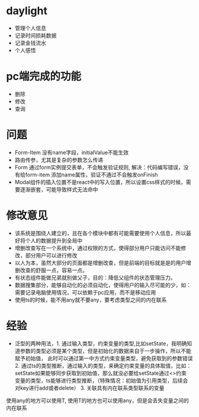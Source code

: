 # daylight
+ 管理个人信息
+ 记录时间损耗数据
+ 记录金钱流水
+ 个人感悟

# pc端完成的功能
+ 删除
+ 修改
+ 查询 

# 问题
+ Form-Item 没有name字段，initialValue不能生效
+ 路由传参，尤其是复杂的参数怎么传递
+ Form 通过form实例提交表单，不会触发验证规则, 解决：代码编写错误，没有给form-item 添加name属性，验证不通过不会触发onFinish
+ Modal组件的插入位置不是react中的写入位置，所以设置css样式的时候，需要逐渐嵌套，可能导致样式无法命中

# 修改意见
+ 该系统是围绕人建立的，且在各个模块中都有可能需要使用个人信息，所以最好将个人的数据提升到全局中
+ 增删改查写在一个系统中，通过权限的方式，使得部分用户只能访问不能修改，部分用户可以进行修改
+ 以人为本，虽然大部分的页面都是增删改查，但是前端的目标就是是的用户增删改查的舒服一点，容易一点。
+ 有状态组件能做兄弟就别做父子，目的：降低父组件的状态管理压力。
+ 数据搜集部分，能够自动化的必须自动化，使得用户的输入尽可能的少，如：需要记录电脑使用情况，可以依赖于pc应用，而不是移动应用
+ 使用ts的时候，能不用any就不要any，要考虑类型之间的内在联系

# 经验
+ 泛型的两种用法，1. 通过输入类型，约束变量的类型,比如setState，我明确知道参数的类型必须是某个类型，但是初始化的数据来自于一步操作，所以不能赋予初始值，
此时可以通过第一中方式约束变量类型，避免获取到的参数错误
              2. 通过ts的类型推断，通过输入的类型，来确定约束变量的具体取值，比如：setState如果能够同步获取到初始值，那么就没必要给setState通过<>约束
变量的类型，ts能够进行类型推断，（特殊情况：初始值为引用类型，后续会对key进行add或者delete）
              3. 关联具有内在联系类型联系的变量

使用any的地方可以使用T, 使用T的地方也可以使用any，但是会丢失变量之间的内在联系